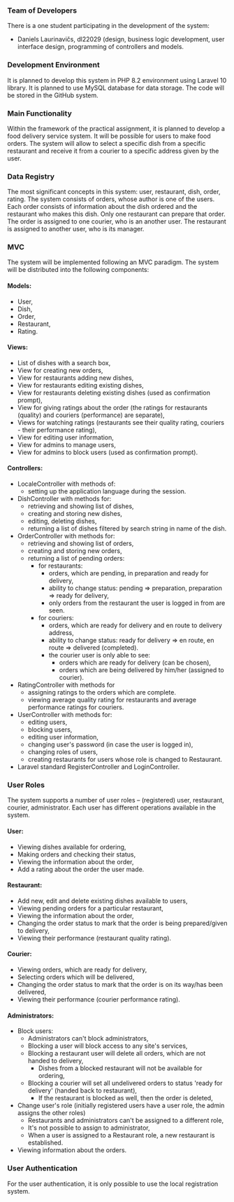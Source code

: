 ### Team of Developers
There is a one student participating in the development of the system:
-	Daniels Laurinavičs, dl22029 (design, business logic development, user interface design, programming of controllers and models.
### Development Environment
It is planned to develop this system in PHP 8.2 environment using Laravel 10 library. It is planned to use MySQL database for data storage. The code will be stored in the GitHub system.
### Main Functionality
Within the framework of the practical assignment, it is planned to develop a food delivery service system.
It will be possible for users to make food orders. The system will allow to select a specific dish from a specific restaurant and receive it from a courier to a specific address given by the user.
### Data Registry
The most significant concepts in this system: user, restaurant, dish, order, rating.
The system consists of orders, whose author is one of the users. Each order consists of information about the dish ordered and the restaurant who makes this dish. Only one restaurant can prepare that order.
The order is assigned to one courier, who is an another user. The restaurant is assigned to another user, who is its manager.
### MVC
The system will be implemented following an MVC paradigm. The system will be distributed into the following components:
#### Models:
-	User,
-	Dish,
-	Order,
-	Restaurant,
-	Rating.
#### Views:
-	List of dishes with a search box,
-	View for creating new orders,
-	View for restaurants adding new dishes,
-	View for restaurants editing existing dishes,
-	View for restaurants deleting existing dishes (used as confirmation prompt),
-	View for giving ratings about the order (the ratings for restaurants (quality) and couriers (performance) are separate),
-	Views for watching ratings (restaurants see their quality rating, couriers - their performance rating),
-	View for editing user information,
-	View for admins to manage users,
-	View for admins to block users (used as confirmation prompt).
#### Controllers:
-	LocaleController with methods of:
	- setting up the application language during the session.
-	DishController with methods for:
	- retrieving and showing list of dishes,
	- creating and storing new dishes,
    - editing, deleting dishes,
	- returning a list of dishes filtered by search string in name of the dish.
-	OrderController with methods for:
	- retrieving and showing list of orders,
	- creating and storing new orders,
	- returning a list of pending orders:
	  - for restaurants:
		- orders, which are pending, in preparation and ready for delivery,
		- ability to change status: pending => preparation, preparation => ready for delivery,
		- only orders from the restaurant the user is logged in from are seen.
	  - for couriers:
		- orders, which are ready for delivery and en route to delivery address,
		- ability to change status: ready for delivery => en route, en route => delivered (completed).
		- the courier user is only able to see:
		  - orders which are ready for delivery (can be chosen),
		  - orders which are being delivered by him/her (assigned to courier).
-	RatingController with methods for
	- assigning ratings to the orders which are complete.
	- viewing average quality rating for restaurants and average performance ratings for couriers.
-	UserController with methods for:
    - editing users,
	- blocking users,
	- editing user information,
	- changing user's password (in case the user is logged in),
	- changing roles of users,
	- creating restaurants for users whose role is changed to Restaurant.
-	Laravel standard RegisterController and LoginController.
### User Roles
The system supports a number of user roles – (registered) user, restaurant, courier, administrator. Each user has different operations available in the system.
#### User:
-	Viewing dishes available for ordering,
-	Making orders and checking their status,
-	Viewing the information about the order,
-	Add a rating about the order the user made.
#### Restaurant:
-	Add new, edit and delete existing dishes available to users,
-	Viewing pending orders for a particular restaurant,
-	Viewing the information about the order,
-	Changing the order status to mark that the order is being prepared/given to delivery,
-	Viewing their performance (restaurant quality rating).
#### Courier:
-	Viewing orders, which are ready for delivery,
-	Selecting orders which will be delivered,
-	Changing the order status to mark that the order is on its way/has been delivered,
-	Viewing their performance (courier performance rating).
#### Administrators:
-	Block users:
	- Administrators can't block administrators,
	- Blocking a user will block access to any site's services,
	- Blocking a restaurant user will delete all orders, which are not handed to delivery,
	  - Dishes from a blocked restaurant will not be available for ordering,
	- Blocking a courier will set all undelivered orders to status 'ready for delivery' (handed back to restaurant),
	  - If the restaurant is blocked as well, then the order is deleted,
-	Change user's role (initially registered users have a user role, the admin assigns the other roles)
	- Restaurants and administrators can't be assigned to a different role,
	- It's not possible to assign to administrator,
	- When a user is assigned to a Restaurant role, a new restaurant is established.
-	Viewing information about the orders.
### User Authentication
For the user authentication, it is only possible to use the local registration system.
